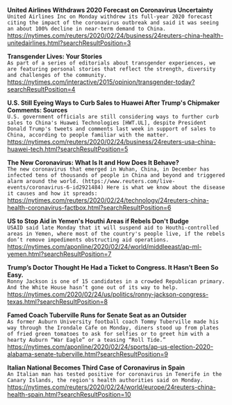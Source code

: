 **United Airlines Withdraws 2020 Forecast on Coronavirus Uncertainty**\
`United Airlines Inc on Monday withdrew its full-year 2020 forecast citing the impact of the coronavirus outbreak and said it was seeing an about 100% decline in near-term demand to China.`\
https://nytimes.com/reuters/2020/02/24/business/24reuters-china-health-unitedairlines.html?searchResultPosition=3

**Transgender Lives: Your Stories**\
`As part of a series of editorials about transgender experiences, we are featuring personal stories that reflect the strength, diversity and challenges of the community.`\
https://nytimes.com/interactive/2015/opinion/transgender-today?searchResultPosition=4

**U.S. Still Eyeing Ways to Curb Sales to Huawei After Trump's Chipmaker Comments: Sources**\
`U.S. government officials are still considering ways to further curb sales to China's Huawei Technologies [HWT.UL], despite President Donald Trump's tweets and comments last week in support of sales to China, according to people familiar with the matter.`\
https://nytimes.com/reuters/2020/02/24/business/24reuters-usa-china-huawei-tech.html?searchResultPosition=5

**The New Coronavirus: What Is It and How Does It Behave?**\
`The new coronavirus that emerged in Wuhan, China, in December has infected tens of thousands of people in China and beyond and triggered alarm around the world. (https://www.reuters.com/live-events/coronavirus-6-id2921484) Here is what we know about the disease it causes and how it spreads: `\
https://nytimes.com/reuters/2020/02/24/technology/24reuters-china-health-coronavirus-factbox.html?searchResultPosition=6

**US to Stop Aid in Yemen's Houthi Areas if Rebels Don't Budge**\
`USAID said late Monday that it will suspend aid to Houthi-controlled areas in Yemen, where most of the country's people live, if the rebels don’t remove impediments obstructing aid operations.`\
https://nytimes.com/aponline/2020/02/24/world/middleeast/ap-ml-yemen.html?searchResultPosition=7

**Trump’s Doctor Thought He Had a Ticket to Congress. It Hasn’t Been So Easy.**\
`Ronny Jackson is one of 15 candidates in a crowded Republican primary. And the White House hasn’t gone out of its way to help.`\
https://nytimes.com/2020/02/24/us/politics/ronny-jackson-congress-texas.html?searchResultPosition=8

**Famed Coach Tuberville Runs for Senate Seat as an Outsider**\
`As former Auburn University football coach Tommy Tuberville made his way through the Irondale Cafe on Monday, diners stood up from plates of fried green tomatoes to ask for selfies or to greet him with a hearty Auburn “War Eagle” or a teasing “Roll Tide.”`\
https://nytimes.com/aponline/2020/02/24/sports/ap-us-election-2020-alabama-senate-tuberville.html?searchResultPosition=9

**Italian National Becomes Third Case of Coronavirus in Spain**\
`An Italian man has tested positive for coronavirus in Tenerife in the Canary Islands, the region's health authorities said on Monday. `\
https://nytimes.com/reuters/2020/02/24/world/europe/24reuters-china-health-spain.html?searchResultPosition=10

